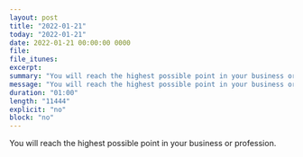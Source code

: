 ```yaml
---
layout: post
title: "2022-01-21"
today: "2022-01-21"
date: 2022-01-21 00:00:00 0000
file:
file_itunes:
excerpt:
summary: "You will reach the highest possible point in your business or profession."
message: "You will reach the highest possible point in your business or profession."
duration: "01:00"
length: "11444"
explicit: "no"
block: "no"
---
```

You will reach the highest possible point in your business or profession.

